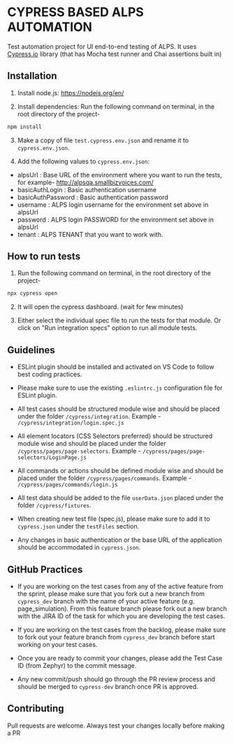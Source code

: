 # CYPRESS BASED ALPS AUTOMATION

Test automation project for UI end-to-end testing of ALPS. It uses [Cypress.io](https://cypress.io) library (that has Mocha test runner and Chai assertions built in)


## Installation

1. Install node.js:
https://nodejs.org/en/

2. Install dependencies:
Run the following command on terminal, in the root directory of the project-

```bash
npm install
```

3. Make a copy of file `test.cypress.env.json` and rename it to `cypress.env.json`.

4. Add the following values to `cypress.env.json`:
- alpsUrl : Base URL of the environment where you want to run the tests, for example- http://alpsqa.smallbizvoices.com/
- basicAuthLogin : Basic authentication username
- basicAuthPassword : Basic authentication password
- username : ALPS login username for the environment set above in alpsUrl
- password : ALPS login PASSWORD for the environment set above in alpsUrl
- tenant : ALPS TENANT that you want to work with.


## How to run tests

1. Run the following command on terminal, in the root directory of the project-
```bash
npx cypress open
```

2. It will open the cypress dashboard. (wait for few minutes)

3. Either select the individual spec file to run the tests for that module. Or click on "Run <x> integration specs" option to run all module tests.


## Guidelines
- ESLint plugin should be installed and activated on VS Code to follow best coding practices. 

- Please make sure to use the existing `.eslintrc.js` configuration file for ESLint plugin. 

- All test cases should be structured module wise and should be placed under the folder `/cypress/integration`. Example - `/cypress/integration/login.spec.js` 

- All element locators (CSS Selectors preferred) should be structured module wise and should be placed under the folder `/cypress/pages/page-selectors`. Example - `/cypress/pages/page-selectors/LoginPage.js` 

- All commands or actions should be defined module wise and should be placed under the folder `/cypress/pages/commands`. Example - `/cypress/pages/commands/login.js` 

- All test data should be added to the file `userData.json` placed under the folder `/cypress/fixtures`. 

- When creating new test file (spec.js), please make sure to add it to `cypress.json` under the `testFiles` section. 

- Any changes in basic authentication or the base URL of the application should be accommodated in `cypress.json`. 
    

## GitHub Practices
- If you are working on the test cases from any of the active feature from the sprint, please make sure that you fork out a new branch from `cypress_dev` branch with the name of your active feature (e.g. page_simulation). From this feature branch please fork out a new branch with the JIRA ID of the task for which you are developing the test cases.

- If you are working on the test cases from the backlog, please make sure to fork out your feature branch from `cypress_dev` branch before start working on your test cases.

- Once you are ready to commit your changes, please add the Test Case ID (from Zephyr) to the commit message.

- Any new commit/push should go through the PR review process and should be merged to `cypress-dev` branch once PR is approved.


## Contributing
Pull requests are welcome. Always test your changes locally before making a PR